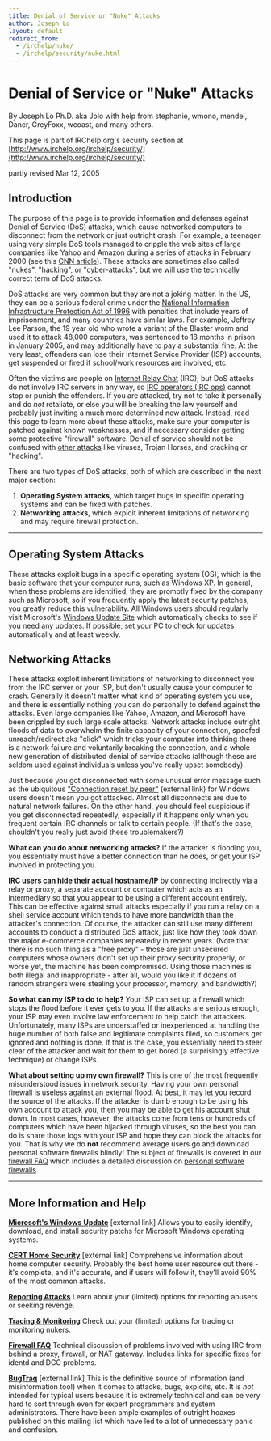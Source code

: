 ```yaml
---
title: Denial of Service or "Nuke" Attacks
author: Joseph Lo
layout: default
redirect_from:
  - /irchelp/nuke/
  - /irchelp/security/nuke.html
---
```


# Denial of Service or "Nuke" Attacks

By Joseph Lo Ph.D. aka Jolo with help from stephanie, wmono, mendel, Dancr, GreyFoxx, wcoast, and many others.

This page is part of IRChelp.org's security section at 
[http://www.irchelp.org/irchelp/security/](http://www.irchelp.org/irchelp/security/)

partly revised Mar 12, 2005

## Introduction

The purpose of this page is to provide information and defenses against Denial of Service (DoS) attacks, which cause networked computers to disconnect from the network or just outright crash. For example, a teenager using very simple DoS tools managed to cripple the web sites of large companies like Yahoo and Amazon during a series of attacks in February 2000 (see this 
[CNN article](http://www.cnn.com/2000/TECH/computing/02/09/cyber.attacks.01/index.html)). These attacks are sometimes also called "nukes", "hacking", or "cyber-attacks", but we will use the technically correct term of DoS attacks.

DoS attacks are very common but they are not a joking matter. In the US, they can be a serious federal crime under the [National Information Infrastructure Protection Act of 1996](http://www.usdoj.gov/criminal/cybercrime/compcrime.html) with penalties that include years of imprisonment, and many countries have similar laws. For example, Jeffrey Lee Parson, the 19 year old who wrote a variant of the Blaster worm and used it to attack 48,000 computers, was sentenced to 18 months in prison in January 2005, and may additionally have to pay a substantial fine. At the very least, offenders can lose their Internet Service Provider (ISP) accounts, get suspended or fired if school/work resources are involved, etc.

Often the victims are people on [Internet Relay Chat](http://www.irchelp.org/) (IRC), but DoS attacks do not involve IRC servers in any way, so [IRC operators (IRC ops)](/ircd/opermyth.html) cannot stop or punish the offenders. If you are attacked, try not to take it personally and do _not_ retaliate, or else you will be breaking the law yourself and probably just inviting a much more determined new attack. Instead, read this page to learn more about these attacks, make sure your computer is patched against known weaknesses, and if necessary consider getting some protective "firewall" software. Denial of service should not be confused with [other attacks](../security/trojanterms.html) like viruses, Trojan Horses, and cracking or "hacking".

There are two types of DoS attacks, both of which are described in the next major section:

1. **Operating System attacks**, which target bugs in specific operating systems and can be fixed with patches.
2. **Networking attacks**, which exploit inherent limitations of networking and may require firewall protection.

--------------------------------------------------------------------------------

## Operating System Attacks

These attacks exploit bugs in a specific operating system (OS), which is the basic software that your computer runs, such as Windows XP. In general, when these problems are identified, they are promptly fixed by the company such as Microsoft, so if you frequently apply the latest security patches, you greatly reduce this vulnerability. All Windows users should regularly visit Microsoft's [Windows Update Site](http://windowsupdate.microsoft.com/) which automatically checks to see if you need any updates. If possible, set your PC to check for updates automatically and at least weekly.

## Networking Attacks

These attacks exploit inherent limitations of networking to disconnect you from the IRC server or your ISP, but don't usually cause your computer to crash. Generally it doesn't matter what kind of operating system you use, and there is essentially nothing you can do personally to defend against the attacks. Even large companies like Yahoo, Amazon, and Microsoft have been crippled by such large scale attacks. Network attacks include outright floods of data to overwhelm the finite capacity of your connection, spoofed unreach/redirect aka "click" which tricks your computer into thinking there is a network failure and voluntarily breaking the connection, and a whole new generation of distributed denial of service attacks (although these are seldom used against individuals unless you've really upset somebody).

Just because you got disconnected with some unusual error message such as the ubiquitous ["Connection reset by peer"](http://10053.notlong.com) (external link) for Windows users doesn't mean you got attacked. Almost all disconnects are due to natural network failures. On the other hand, you should feel suspicious if you get disconnected repeatedly, especially if it happens only when you frequent certain IRC channels or talk to certain people. (If that's the case, shouldn't you really just avoid these troublemakers?)

**What can you do about networking attacks?** If the attacker is flooding you, you essentially must have a better connection than he does, or get your ISP involved in protecting you.

**IRC users can hide their actual hostname/IP** by connecting indirectly via a relay or proxy, a separate account or computer which acts as an intermediary so that you appear to be using a different account entirely. This can be effective against small attacks especially if you run a relay on a shell service account which tends to have more bandwidth than the attacker's connection. Of course, the attacker can still use many different accounts to conduct a distributed DoS attack, just like how they took down the major e-commerce companies repeatedly in recent years. (Note that there is no such thing as a "free proxy" - those are just unsecured computers whose owners didn't set up their proxy security properly, or worse yet, the machine has been compromised. Using those machines is both illegal and inappropriate - after all, would you like it if dozens of random strangers were stealing your processor, memory, and bandwidth?)

**So what can my ISP to do to help?** Your ISP can set up a firewall which stops the flood before it ever gets to you. If the attacks are serious enough, your ISP may even involve law enforcement to help catch the attackers. Unfortunately, many ISPs are understaffed or inexperienced at handling the huge number of both false and legitimate complaints filed, so customers get ignored and nothing is done. If that is the case, you essentially need to steer clear of the attacker and wait for them to get bored (a surprisingly effective technique) or change ISPs.

**What about setting up my own firewall?** This is one of the most frequently misunderstood issues in network security. Having your own personal firewall is useless against an external flood. At best, it may let you record the source of the attacks. If the attacker is dumb enough to be using his own account to attack you, then you may be able to get his account shut down. In most cases, however, the attacks come from tens or hundreds of computers which have been hijacked through viruses, so the best you can do is share those logs with your ISP and hope they can block the attacks for you. That is why we do **not** recommend average users go and download personal software firewalls blindly! The subject of firewalls is covered in our [firewall FAQ](../security/fwfaq.html) which includes a detailed discussion on [personal software firewalls](../security/fwfaq.html#q17).

--------------------------------------------------------------------------------

## More Information and Help

**[Microsoft's Windows Update](http://windowsupdate.microsoft.com)** [external link] Allows you to easily identify, download, and install security patchs for Microsoft Windows operating systems.

**[CERT Home Security](http://www.cert.org/homeusers/)** [external link] Comprehensive information about home computer security. Probably the best home user resource out there - it's complete, and it's accurate, and if users will follow it, they'll avoid 90% of the most common attacks.

**[Reporting Attacks](report.html)** Learn about your (limited) options for reporting abusers or seeking revenge.

**[Tracing & Monitoring](trace.html)** Check out your (limited) options for tracing or monitoring nukers.

**[Firewall FAQ](../security/fwfaq.html)** Technical discussion of problems involved with using IRC from behind a proxy, firewall, or NAT gateway. Includes links for specific fixes for identd and DCC problems.

**[BugTraq](http://www.securityfocus.com/)** [external link] This is the definitive source of information (and misinformation too!) when it comes to attacks, bugs, exploits, etc. It is _not_ intended for typical users because it is extremely technical and can be very hard to sort through even for expert programmers and system administrators. There have been ample examples of outright hoaxes published on this mailing list which have led to a lot of unnecessary panic and confusion.
